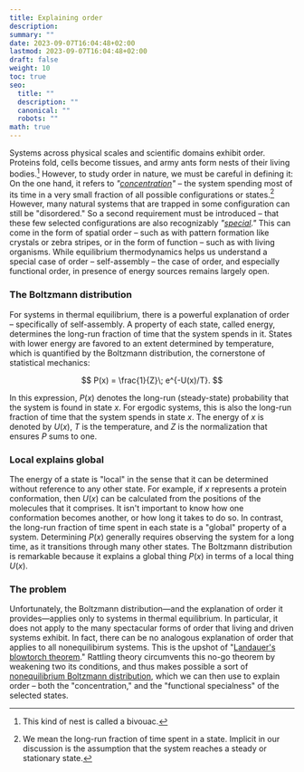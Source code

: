 ```yaml
---
title: Explaining order
description: 
summary: ""
date: 2023-09-07T16:04:48+02:00
lastmod: 2023-09-07T16:04:48+02:00
draft: false
weight: 10
toc: true
seo:
  title: ""
  description: ""
  canonical: ""
  robots: ""
math: true
---
```

Systems across physical scales and scientific domains exhibit order. Proteins fold, cells become tissues, and army ants form nests of their living bodies.[^1] However, to study order in nature, we must be careful in defining it: On the one hand, it refers to *"[concentration](/core-questions/#strength-of-rattling-fine-tuning)"* – the system spending most of its time in a very small fraction of all possible configurations or states.[^2] However, many natural systems that are trapped in some configuration can still be "disordered." So a second requirement must be introduced – that these few selected configurations are also recognizably *"[special](/core-questions/#environmental-information-encoding)."* This can come in the form of spatial order – such as with pattern formation like crystals or zebra stripes, or in the form of function – such as with living organisms. While equilibrium thermodynamics helps us understand a special case of order – self-assembly – the case of order, and especially functional order, in presence of energy sources remains largely open. 

### The Boltzmann distribution

For systems in thermal equilibrium, there is a powerful explanation of order – specifically of self-assembly. A property of each state, called energy, determines the long-run fraction of time that the system spends in it. States with lower energy are favored to an extent determined by temperature, which is quantified by the Boltzmann distribution, the cornerstone of statistical mechanics:

$$ P(x) = \frac{1}{Z}\; e^{-U(x)/T}. $$

In this expression, $P(x)$ denotes the long-run (steady-state) probability that the system is found in state $x$. For ergodic systems, this is also the long-run fraction of time that the system spends in state $x$. The energy of $x$ is denoted by $U(x)$, $T$ is the temperature, and $Z$ is the normalization that ensures $P$ sums to one.

### Local explains global

The energy of a state is "local" in the sense that it can be determined without reference to any other state. For example, if $x$ represents a protein conformation, then $U(x)$ can be calculated from the positions of the molecules that it comprises. It isn't important to know how one conformation becomes another, or how long it takes to do so. In contrast, the long-run fraction of time spent in each state is a "global" property of a system. Determining $P(x)$ generally requires observing the system for a long time, as it transitions through many other states. The Boltzmann distribution is remarkable because it explains a global thing $P(x)$ in terms of a local thing $U(x)$.

### The problem

Unfortunately, the Boltzmann distribution—and the explanation of order it provides—applies only to systems in thermal equilibrium. In particular, it does not apply to the many spectacular forms of order that living and driven systems exhibit. In fact, there can be no analogous explanation of order that applies to all nonequilibirum systems. This is the upshot of "[Landauer's blowtorch theorem](/docs/background/landauers-blowtorch)." Rattling theory circumvents this no-go theorem by weakening two its conditions, and thus makes possible a sort of [nonequilibrium Boltzmann distribution](/docs/background/nonequilibrium-boltzmann-distribution/), which we can then use to explain order – both the "concentration," and the "functional specialness" of the selected states.



[^1]: This kind of nest is called a bivouac.
[^2]: We mean the long-run fraction of time spent in a state. Implicit in our discussion is the assumption that the system reaches a steady or stationary state.
